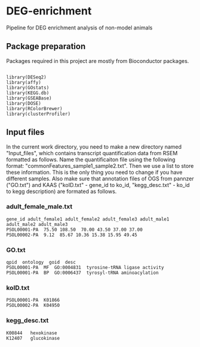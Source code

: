 # DEG-enrichment
Pipeline for DEG enrichment analysis of non-model animals

## Package preparation

Packages required in this project are mostly from Bioconductor packages.

```{r, eval = FALSE}

library(DESeq2)
library(affy)
library(GOstats)
library(KEGG.db)
library(GSEABase)
library(DOSE)
library(RColorBrewer)
library(clusterProfiler)

```

## Input files
In the current work directory, you need to make a new directory named "Input_files", which contains transcript quantification data from RSEM formatted as follows. Name the quantificaiton file using the following format: "commonFeatures_sample1_sample2.txt". Then we use a list to store these information. This is the only thing you need to change if you have different samples. 
Also make sure that annotation files of OGS from pannzer ("GO.txt") and KAAS ("koID.txt" - gene_id to ko_id, "kegg_desc.txt" - ko_id to kegg description) are formated as follows. 

### adult_female_male.txt
```
gene_id adult_female1 adult_female2 adult_female3 adult_male1 adult_male2 adult_male3
PSOL00001-PA  75.50 108.50  70.00 43.50 37.00 37.00
PSOL00002-PA  9.12  85.67 10.36 15.38 15.95 49.45
```

### GO.txt
```
qpid  ontology  goid  desc
PSOL00001-PA  MF  GO:0004831  tyrosine-tRNA ligase activity
PSOL00001-PA  BP  GO:0006437  tyrosyl-tRNA aminoacylation
```

### koID.txt
```
PSOL00001-PA  K01866
PSOL00002-PA  K04950
```

### kegg_desc.txt
```
K00844   hexokinase
K12407   glucokinase
```


